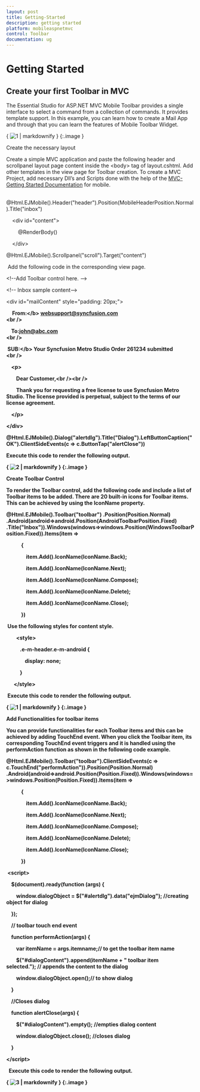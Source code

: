 ```yaml
---
layout: post
title: Getting-Started
description: getting started
platform: mobileaspnetmvc
control: Toolbar
documentation: ug
---
```


# Getting Started

## Create your first Toolbar in MVC

The Essential Studio for ASP.NET MVC Mobile Toolbar provides a single interface to select a command from a collection of commands. It provides template support. In this example, you can learn how to create a Mail App and through that you can learn the features of Mobile Toolbar Widget.



{ ![1](Getting-Started_images/Getting-Started_img1.png) | markdownify }
{:.image }


Create the necessary layout

Create a simple MVC application and paste the following header and scrollpanel layout page content inside the &lt;body&gt; tag of layout.cshtml. Add other templates in the view page for Toolbar creation. To create a MVC Project, add necessary Dll’s and Scripts done with the help of the [MVC-Getting Started Documentation](http://help.syncfusion.com/ug/js/default.htm) for mobile.

     @Html.EJMobile().Header("header").Position(MobileHeaderPosition.Normal).Title("inbox")

    &lt;div id="content"&gt;

        @RenderBody()

    &lt;/div&gt;

@Html.EJMobile().Scrollpanel("scroll").Target("content")

 Add the following code in the corresponding view page.

&lt;!--Add Toolbar control here. --&gt;



&lt;!-- Inbox sample content--&gt;

&lt;div id="mailContent" style="padding: 20px;"&gt;

    <b>From:&lt;/b&gt; websupport@syncfusion.com<br />&lt;br /&gt;

    <b>To:</b>john@abc.com</br>&lt;br /&gt;

 <b>SUB:&lt;/b&gt; Your Syncfusion Metro Studio Order 261234 submitted<br />&lt;br /&gt;

    &lt;p&gt;

        Dear Customer,&lt;br /&gt;&lt;br /&gt;

        Thank you for requesting a free license to use Syncfusion Metro Studio. The license provided is perpetual, subject to the terms of our license agreement.

    &lt;/p&gt;

&lt;/div&gt;



@Html.EJMobile().Dialog("alertdlg").Title("Dialog").LeftButtonCaption("OK").ClientSideEvents(c => c.ButtonTap("alertClose"))



Execute this code to render the following output.

{ ![2](Getting-Started_images/Getting-Started_img2.png) | markdownify }
{:.image }


Create Toolbar Control

To render the Toolbar control, add the following code and include a list of Toolbar items to be added. There are 20 built-in icons for Toolbar items. This can be achieved by using the IconName property.

@Html.EJMobile().Toolbar("toolbar") .Position(Position.Normal) .Android(android=>android.Position(AndroidToolbarPosition.Fixed) .Title("Inbox")).Windows(windows=>windows.Position(WindowsToolbarPosition.Fixed)).Items(item =>

            {

                item.Add().IconName(IconName.Back);

                item.Add().IconName(IconName.Next);

                item.Add().IconName(IconName.Compose);

                item.Add().IconName(IconName.Delete);

                item.Add().IconName(IconName.Close);

            })

 Use the following styles for content style.

        &lt;style&gt;

           .e-m-header.e-m-android {

               display: none;

           }

      &lt;/style&gt;

 Execute this code to render the following output.



{ ![1](Getting-Started_images/Getting-Started_img3.png) | markdownify }
{:.image }


Add Functionalities for toolbar items 

You can provide functionalities for each Toolbar items and this can be achieved by adding TouchEnd event. When you click the Toolbar item, its corresponding TouchEnd event triggers and it is handled using the performAction function as shown in the following code example. 

@Html.EJMobile().Toolbar("toolbar").ClientSideEvents(c => c.TouchEnd("performAction")).Position(Position.Normal) .Android(android=>android.Position(Position.Fixed)).Windows(windows=>windows.Position(Position.Fixed)).Items(item =>

            {

                item.Add().IconName(IconName.Back);

                item.Add().IconName(IconName.Next);

                item.Add().IconName(IconName.Compose);

                item.Add().IconName(IconName.Delete);

                item.Add().IconName(IconName.Close);

            })

 &lt;script&gt;

    $(document).ready(function (args) {

        window.dialogObject = $("#alertdlg").data("ejmDialog"); //creating object for dialog

    });

    // toolbar touch end event

    function performAction(args) {

        var itemName = args.itemname;// to get the toolbar item name

        $("#dialogContent").append(itemName + " toolbar item selected."); // appends the content to the dialog

        window.dialogObject.open();// to show dialog

    }

    //Closes dialog

    function alertClose(args) {

        $("#dialogContent").empty(); //empties dialog content

        window.dialogObject.close(); //closes dialog

    }

&lt;/script&gt;

  Execute this code to render the following output.

{ ![3](Getting-Started_images/Getting-Started_img4.png) | markdownify }
{:.image }


